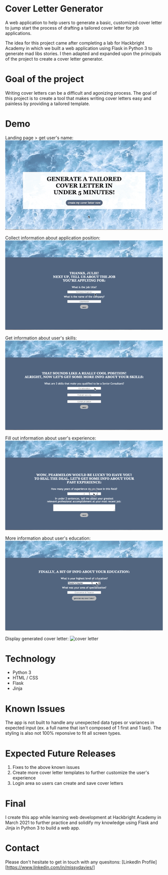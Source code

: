 # Cover Letter Generator

A web application to help users to generate a basic, customized cover letter to jump start the process of drafting a tailored cover letter for job applications. 

The idea for this project came after completing a lab for Hackbright Academy in which we built a web application using Flask in Python 3 to generate mad libs stories. I then adapted and expanded upon the principals of the project to create a cover letter generator. 

# Goal of the project

Writing cover letters can be a difficult and agonizing process. The goal of this project is to create a tool that makes writing cover letters easy and painless by providing a tailored template.

# Demo
Landing page > get user's name:
![landing page](/demo/start.gif)

Collect information about application position:
![position info](/demo/job.gif)

Get information about user's skills:
![skills info](/demo/skill.gif)

Fill out information about user's experience:
![experience info](/demo/experience.gif)

More information about user's education:
![education info](/demo/education.gif)

Display generated cover letter:
![cover letter](/demo/cover-letter.gif)

# Technology

- Python 3 
- HTML / CSS
- Flask 
- Jinja

# Known Issues

The app is not built to handle any unexpected data types or variances in expected input (ex. a full name that isn't composed of 1 first and 1 last). The styling is also not 100% reponsive to fit all screen types.  

# Expected Future Releases

1. Fixes to the above known issues
2. Create more cover letter templates to further customize the user's experience 
3. Login area so users can create and save cover letters 

# Final
 
I create this app while learning web development at Hackbright Academy in March 2021 to further practice and solidify my knowledge using Flask and Jinja in Python 3 to build a web app. 

# Contact

Please don't hesitate to get in touch with any quesitons:
[LinkedIn Profile][https://www.linkedin.com/in/missydavies/]
